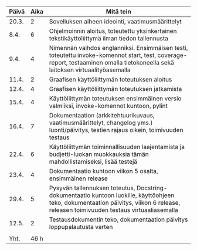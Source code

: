 | Päivä  | Aika | Mitä tein |
| ------ | ---- | --------- |
| 20.3.  |  2   | Sovelluksen aiheen ideointi, vaatimusmäärittelyt |
| 8.4.   |  6   | Ohjelmoinnin aloitus, toteutettu yksinkertainen tekstikäyttöliittymä ilman tiedon tallennusta |
| 9.4.   |  4   | Nimennän vaihdos englanniksi. Ensimmäisen testi, toteutettu invoke-komennot start, test, coverage-report, testaaminen omalla tietokoneella sekä laitoksen virtuaalityöasemalla |
| 11.4.  |  2   | Graafisen käyttöliittymän toteutuksen aloitus |
| 12.4.  |  4   | Graafisen käyttöliittymän toteutuksen jatkamista |
| 15.4.  |  4   | Käyttöliittymän toteutuksen ensimmäinen versio valmiiksi, invoke-komennot kuntoon, pylint |
| 16.4.  |  7   | Dokumentaation (arkkitehtuurikuvaus, vaatimusmäärittelyt, changelog yms.) luonti/päivitys, testien rajaus oikein, toimivuuden testaus |
| 22.4.  |  6   | Käyttöliittymän toiminnallisuuden laajentamista ja budjetti-luokan muokkauksia tämän mahdollistamiseksi, lisää testejä |
| 23.4.  |  4   | Dokumentaatio kuntoon viikon 5 osalta, ensimmäinen release |
| 29.4.  |  5   | Pysyvän tallennuksen toteutus, Docstring-dokumentaatio kuntoon luokille, käyttöohjeen teko, dokumentaation päivitys, viikon 6 release, releasen toimivuuden testaus virtuaaliasemalla |
| 12.5.  |  2   | Testausdokumentin teko, dokumentaation päivitys loppupalautusta varten |
|        |      |   |
| Yht.   |  46 h |   |





